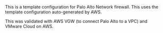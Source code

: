 This is a template configuration for Palo Alto Network firewall. This uses the template configuration auto-generated by AWS.

This was validated with AWS VGW (to connect Palo Alto to a VPC) and VMware Cloud on AWS.

